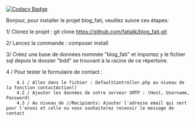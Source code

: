 
[![Codacy Badge](https://api.codacy.com/project/badge/Grade/5aed3d13be3045618d5ebb6bfe2d6820)](https://app.codacy.com/gh/fatialk/blog_fati?utm_source=github.com&utm_medium=referral&utm_content=fatialk/blog_fati&utm_campaign=Badge_Grade)

Bonjour,  pour installer le projet blog_fati, veuillez suivre ces étapes:

1/ Clonez le projet : git clone https://github.com/fatialk/blog_fati.git

2/ Lancez la commande : composer install 

3/ Créez une base de données nommée "blog_fati" et importez y le fichier sql depuis le dossier "bdd" se trouvant à la racine de ce répertoire.

4 / Pour tester le formulaire de contact : 

        4.1 / Allez dans le fichier : DefaultController.php au niveau de la fonction contactAction()
        4.2 / Ajouter les données de votre serveur SMTP : (Host, Username, Password)
        4.3 / Au niveau de //Recipients: Ajouter l'adresse email qui sert pour l'envoi et celle ou vous souhaiterez recevoir le message de contact


